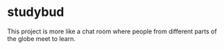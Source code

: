 # studybud
This project is more like a chat room where people from different parts of the globe meet to learn. 

